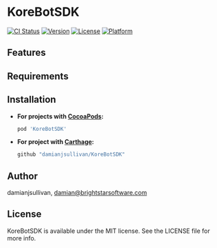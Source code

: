 # KoreBotSDK

[![CI Status](http://img.shields.io/travis/damianjsullivan/KoreBotSDK.svg?style=flat)](https://travis-ci.org/damianjsullivan/KoreBotSDK)
[![Version](https://img.shields.io/cocoapods/v/KoreBotSDK.svg?style=flat)](http://cocoapods.org/pods/KoreBotSDK)
[![License](https://img.shields.io/cocoapods/l/KoreBotSDK.svg?style=flat)](http://cocoapods.org/pods/KoreBotSDK)
[![Platform](https://img.shields.io/cocoapods/p/KoreBotSDK.svg?style=flat)](http://cocoapods.org/pods/KoreBotSDK)

## Features

## Requirements

## Installation

- **For projects with [CocoaPods](https://cocoapods.org):**

 	```ruby
    pod 'KoreBotSDK'
    ```

- **For project with [Carthage](https://github.com/Carthage/Carthage):**

	```ruby
    github "damianjsullivan/KoreBotSDK"
    ```

## Author

damianjsullivan, damian@brightstarsoftware.com

## License

KoreBotSDK is available under the MIT license. See the LICENSE file for more info.
